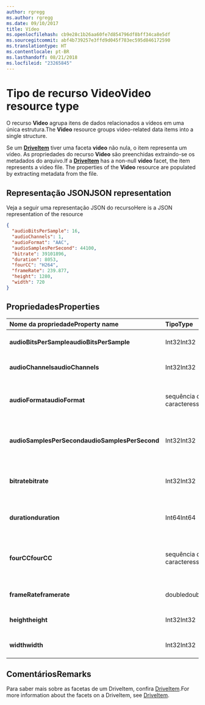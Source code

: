 ```yaml
---
author: rgregg
ms.author: rgregg
ms.date: 09/10/2017
title: Vídeo
ms.openlocfilehash: cb9e28c1b26aa60fe7d854796df8bff34ca8e5df
ms.sourcegitcommit: abf4b739257e3ffd9d045f783ec595d846172590
ms.translationtype: HT
ms.contentlocale: pt-BR
ms.lasthandoff: 08/21/2018
ms.locfileid: "23265845"
---
```

# <a name="video-resource-type"></a><span data-ttu-id="40461-102">Tipo de recurso Video</span><span class="sxs-lookup"><span data-stu-id="40461-102">Video resource type</span></span>

<span data-ttu-id="40461-103">O recurso **Video** agrupa itens de dados relacionados a vídeos em uma única estrutura.</span><span class="sxs-lookup"><span data-stu-id="40461-103">The **Video** resource groups video-related data items into a single structure.</span></span>

<span data-ttu-id="40461-p101">Se um [**DriveItem**](driveitem.md) tiver uma faceta **video** não nula, o item representa um vídeo. As propriedades do recurso **Video** são preenchidas extraindo-se os metadados do arquivo.</span><span class="sxs-lookup"><span data-stu-id="40461-p101">If a [**DriveItem**](driveitem.md) has a non-null **video** facet, the item represents a video file. The properties of the **Video** resource are populated by extracting metadata from the file.</span></span>

## <a name="json-representation"></a><span data-ttu-id="40461-106">Representação JSON</span><span class="sxs-lookup"><span data-stu-id="40461-106">JSON representation</span></span>

<span data-ttu-id="40461-107">Veja a seguir uma representação JSON do recurso</span><span class="sxs-lookup"><span data-stu-id="40461-107">Here is a JSON representation of the resource</span></span>

<!-- {
  "blockType": "resource",
  "optionalProperties": [  ],
  "@odata.type": "microsoft.graph.video"
}-->

```json
{
  "audioBitsPerSample": 16,
  "audioChannels": 1,
  "audioFormat": "AAC",
  "audioSamplesPerSecond": 44100,
  "bitrate": 39101896,
  "duration": 8053,
  "fourCC": "H264",
  "frameRate": 239.877,
  "height": 1280,
  "width": 720
}
```

## <a name="properties"></a><span data-ttu-id="40461-108">Propriedades</span><span class="sxs-lookup"><span data-stu-id="40461-108">Properties</span></span>

| <span data-ttu-id="40461-109">Nome da propriedade</span><span class="sxs-lookup"><span data-stu-id="40461-109">Property name</span></span>             | <span data-ttu-id="40461-110">Tipo</span><span class="sxs-lookup"><span data-stu-id="40461-110">Type</span></span>   | <span data-ttu-id="40461-111">Descrição</span><span class="sxs-lookup"><span data-stu-id="40461-111">Description</span></span>
|:--------------------------|:-------|:----------------------------------------
| <span data-ttu-id="40461-112">**audioBitsPerSample**</span><span class="sxs-lookup"><span data-stu-id="40461-112">**audioBitsPerSample**</span></span>    | <span data-ttu-id="40461-113">Int32</span><span class="sxs-lookup"><span data-stu-id="40461-113">Int32</span></span>  | <span data-ttu-id="40461-114">Número de bits áudio por amostra.</span><span class="sxs-lookup"><span data-stu-id="40461-114">Number of audio bits per sample.</span></span>
| <span data-ttu-id="40461-115">**audioChannels**</span><span class="sxs-lookup"><span data-stu-id="40461-115">**audioChannels**</span></span>         | <span data-ttu-id="40461-116">Int32</span><span class="sxs-lookup"><span data-stu-id="40461-116">Int32</span></span>  | <span data-ttu-id="40461-117">Número de canais de áudio.</span><span class="sxs-lookup"><span data-stu-id="40461-117">Number of audio channels.</span></span>
| <span data-ttu-id="40461-118">**audioFormat**</span><span class="sxs-lookup"><span data-stu-id="40461-118">**audioFormat**</span></span>           | <span data-ttu-id="40461-119">sequência de caracteres</span><span class="sxs-lookup"><span data-stu-id="40461-119">string</span></span> | <span data-ttu-id="40461-120">Nome do formato áudio (AAC, MP3, etc.).</span><span class="sxs-lookup"><span data-stu-id="40461-120">Name of the audio format (AAC, MP3, etc.).</span></span>
| <span data-ttu-id="40461-121">**audioSamplesPerSecond**</span><span class="sxs-lookup"><span data-stu-id="40461-121">**audioSamplesPerSecond**</span></span> | <span data-ttu-id="40461-122">Int32</span><span class="sxs-lookup"><span data-stu-id="40461-122">Int32</span></span>  | <span data-ttu-id="40461-123">Número de amostras de áudio por segundo.</span><span class="sxs-lookup"><span data-stu-id="40461-123">Number of audio samples per second.</span></span>
| <span data-ttu-id="40461-124">**bitrate**</span><span class="sxs-lookup"><span data-stu-id="40461-124">**bitrate**</span></span>               | <span data-ttu-id="40461-125">Int32</span><span class="sxs-lookup"><span data-stu-id="40461-125">Int32</span></span>  | <span data-ttu-id="40461-126">Taxa de bits do vídeo em bits por segundo.</span><span class="sxs-lookup"><span data-stu-id="40461-126">Bit rate of the video in bits per second.</span></span>
| <span data-ttu-id="40461-127">**duration**</span><span class="sxs-lookup"><span data-stu-id="40461-127">**duration**</span></span>              | <span data-ttu-id="40461-128">Int64</span><span class="sxs-lookup"><span data-stu-id="40461-128">Int64</span></span>  | <span data-ttu-id="40461-129">Duração do arquivo em milissegundos.</span><span class="sxs-lookup"><span data-stu-id="40461-129">Duration of the file in milliseconds.</span></span>
| <span data-ttu-id="40461-130">**fourCC**</span><span class="sxs-lookup"><span data-stu-id="40461-130">**fourCC**</span></span>                | <span data-ttu-id="40461-131">sequência de caracteres</span><span class="sxs-lookup"><span data-stu-id="40461-131">string</span></span> | <span data-ttu-id="40461-132">Nome do formato de vídeo "Código de quatro caracteres".</span><span class="sxs-lookup"><span data-stu-id="40461-132">"Four character code" name of the video format.</span></span>
| <span data-ttu-id="40461-133">**frameRate**</span><span class="sxs-lookup"><span data-stu-id="40461-133">**framerate**</span></span>             | <span data-ttu-id="40461-134">double</span><span class="sxs-lookup"><span data-stu-id="40461-134">double</span></span> | <span data-ttu-id="40461-135">Taxa de quadros do vídeo.</span><span class="sxs-lookup"><span data-stu-id="40461-135">Frame rate of the video.</span></span>
| <span data-ttu-id="40461-136">**height**</span><span class="sxs-lookup"><span data-stu-id="40461-136">**height**</span></span>                | <span data-ttu-id="40461-137">Int32</span><span class="sxs-lookup"><span data-stu-id="40461-137">Int32</span></span>  | <span data-ttu-id="40461-138">A altura do vídeo em pixels.</span><span class="sxs-lookup"><span data-stu-id="40461-138">Height of the video, in pixels.</span></span>
| <span data-ttu-id="40461-139">**width**</span><span class="sxs-lookup"><span data-stu-id="40461-139">**width**</span></span>                 | <span data-ttu-id="40461-140">Int32</span><span class="sxs-lookup"><span data-stu-id="40461-140">Int32</span></span>  | <span data-ttu-id="40461-141">A largura do vídeo em pixels.</span><span class="sxs-lookup"><span data-stu-id="40461-141">Width of the video, in pixels.</span></span>

[item-resource]: ../resources/driveitem.md

## <a name="remarks"></a><span data-ttu-id="40461-142">Comentários</span><span class="sxs-lookup"><span data-stu-id="40461-142">Remarks</span></span>

<span data-ttu-id="40461-143">Para saber mais sobre as facetas de um DriveItem, confira [DriveItem](driveitem.md).</span><span class="sxs-lookup"><span data-stu-id="40461-143">For more information about the facets on a DriveItem, see [DriveItem](driveitem.md).</span></span>

<!-- {
  "type": "#page.annotation",
  "description": "The video facet provides information about the properties of a video file.",
  "keywords": "bitrate,duration,size,video",
  "section": "documentation",
  "tocPath": "Facets/Video"
} -->
